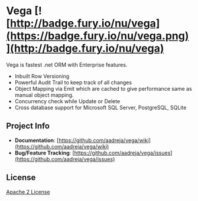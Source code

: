 # Vega [![http://badge.fury.io/nu/vega](https://badge.fury.io/nu/vega.png)](http://badge.fury.io/nu/vega)

Vega is fastest .net ORM with Enterprise features. 

* Inbuilt Row Versioning
* Powerful Audit Trail to keep track of all changes
* Object Mapping via Emit which are cached to give performance same as manual object mapping.
* Concurrency check while Update or Delete
* Cross database support for Microsoft SQL Server, PostgreSQL, SQLite

## Project Info

* **Documentation**: [https://github.com/aadreja/vega/wiki](https://github.com/aadreja/vega/wiki)
* **Bug/Feature Tracking**: [https://github.com/aadreja/vega/issues](https://github.com/aadreja/vega/issues)

## License

[Apache 2 License](https://github.com/aadreja/vega/blob/master/LICENSE.txt)

